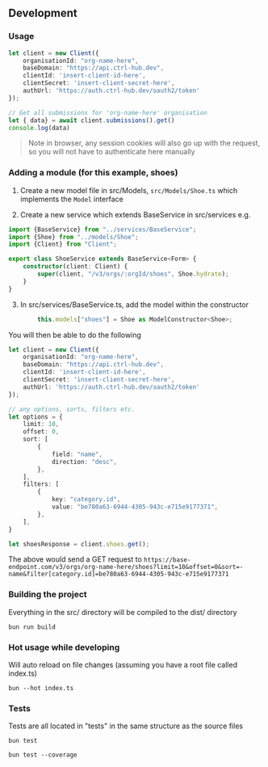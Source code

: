 

## Development

### Usage
```typescript
let client = new Client({
    organisationId: "org-name-here",
    baseDomain: "https://api.ctrl-hub.dev",
    clientId: 'insert-client-id-here',
    clientSecret: 'insert-client-secret-here',
    authUrl: 'https://auth.ctrl-hub.dev/oauth2/token'
});

// Get all submissions for 'org-name-here' organisation
let { data} = await client.submissions().get()
console.log(data)
```

> Note in browser, any session cookies will also go up with the request, so you will not have to authenticate here manually


### Adding a module (for this example, shoes)
1. Create a new model file in src/Models, `src/Models/Shoe.ts` which implements the `Model` interface

2. Create a new service which extends BaseService in src/services e.g.

```typescript
import {BaseService} from "../services/BaseService";
import {Shoe} from "../models/Shoe";
import {Client} from "Client";

export class ShoeService extends BaseService<Form> {
    constructor(client: Client) {
        super(client, "/v3/orgs/:orgId/shoes", Shoe.hydrate);
    }
}
```

3. In src/services/BaseService.ts, add the model within the constructor 
```typescript
        this.models["shoes"] = Shoe as ModelConstructor<Shoe>;
```

You will then be able to do the following

```typescript
let client = new Client({
    organisationId: "org-name-here",
    baseDomain: "https://api.ctrl-hub.dev",
    clientId: 'insert-client-id-here',
    clientSecret: 'insert-client-secret-here',
    authUrl: 'https://auth.ctrl-hub.dev/oauth2/token'
});

// any options, sorts, filters etc.
let options = {
    limit: 10,
    offset: 0,
    sort: [
        {
            field: "name",
            direction: "desc",
        },
    ],
    filters: [
        {
            key: "category.id",
            value: "be780a63-6944-4305-943c-e715e9177371",
        },
    ],
} 

let shoesResponse = client.shoes.get();
```

The above would send a GET request to `https://base-endpoint.com/v3/orgs/org-name-here/shoes?limit=10&offset=0&sort=-name&filter[category.id]=be780a63-6944-4305-943c-e715e9177371`



### Building the project
Everything in the src/ directory will be compiled to the dist/ directory

`bun run build`

### Hot usage while developing
Will auto reload on file changes (assuming you have a root file called index.ts)

`bun --hot index.ts` 

### Tests
Tests are all located in "tests" in the same structure as the source files

`bun test`

`bun test --coverage`
